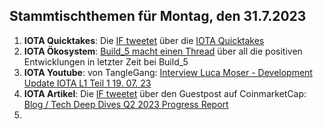 ## Stammtischthemen für Montag, den 31.7.2023

1. **IOTA Quicktakes**: Die [IF tweetet](https://twitter.com/iota/status/1683401768250605569?s=20) über die [IOTA Quicktakes]()
2. **IOTA Ökosystem**: [Build_5 macht einen Thread](https://twitter.com/build5tech/status/1683736793697652736?s=20) über all die positiven Entwicklungen in letzter Zeit bei Build_5
3. **IOTA Youtube**: von TangleGang: [Interview Luca Moser - Development Update IOTA L1 Teil 1 19. 07. 23](https://www.youtube.com/watch?v=aOuK2T_52aM)
4. **IOTA Artikel**: Die [IF tweetet](https://twitter.com/iota/status/1683930120417841158?s=20) über den Guestpost auf CoinmarketCap: [Blog / Tech Deep Dives Q2 2023 Progress Report](https://coinmarketcap.com/community/articles/64a2c779752ef75120c19f3a/)
5. 
